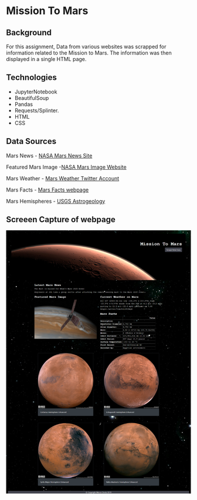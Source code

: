 # Mission To Mars 

## Background 
For this assignment, Data from various websites was scrapped for information related to the Mission to Mars. The information was then displayed in a single HTML page. 

## Technologies

* JupyterNotebook
* BeautifulSoup
* Pandas
* Requests/Splinter. 
* HTML
* CSS

## Data Sources

Mars News - [NASA Mars News Site](https://mars.nasa.gov/news/) 

Featured Mars Image -[NASA Mars Image Website](https://www.jpl.nasa.gov/spaceimages/?search=&category=Mars)

Mars Weather - [Mars Weather Twitter Account](https://twitter.com/marswxreport?lang=en) 

Mars Facts - [Mars Facts webpage](https://space-facts.com/mars/) 

Mars Hemispheres - [USGS Astrogeology](https://astrogeology.usgs.gov/search/results?q=hemisphere+enhanced&k1=target&v1=Mars) 


## Screeen Capture of webpage

![Screencapture](screencapture.png)
